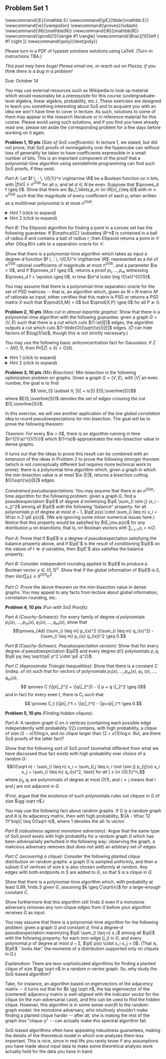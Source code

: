 ## Problem Set 1

\newcommand{\E}{\mathbb E}
\newcommand{\pE}{\tilde{\mathbb E}}
\newcommand{\e}{\varepsilon}
\newcommand{\proves}{\vdash}
\newcommand{\N}{\mathbb{N}}
\newcommand{\R}{\mathbb{R}}
\newcommand{\iprod}[1]{\langle #1 \rangle}
\newcommand{\Brac}[1]{\left [ #1 \right ]}
\newcommand{\poly}{\text{poly}}

Please turn in a PDF of typeset solutions solutions using LaTeX. (Turn-in instructions TBA.)

*This pset may have bugs! Please email me, or reach out on Piazza, if you think there is a bug in a problem!*

Due: October 14

You may use external resources such as Wikipedia to look up material which would reasonably be a prerequisite for this course (undergraduate-level algebra, linear algebra, probability, etc.). These exercises are designed to teach you something interesting about SoS and to acquaint you with an idea we won't have time to cover in lecture. As such, solutions to some of them may appear in the research literature or in reference material for this course. Please avoid using such solutions, and if you find you have already read one, please set aside the corresponding problem for a few days before working on it again.


**Problem 1, 10 pts** *(Size of SoS coefficients)*:  In lecture 1, we stated, but did not prove, that SoS proofs of nonnegativity over the hypercube can without loss of generality be taken to have coefficients expressible in a small number of bits. This is an important component of the proof that a polynomial-time algorithm using semidefinite programming can find such SoS proofs, if they exist.

*Part A:* Let $f \, : \, \{0,1\}^n \rightarrow \R$ be a Boolean function on $n$ bits, with $|f(x)| \leq n^{O(d)}$ for all $x$, and let $d \in N$ be even. Suppose that $\proves_d f \geq 0$. Show that there are $p_1,\ldots,p_m \in \R[x]_{\leq d}$ with $m \leq n^{O(d)}$ such that the magnitude of every coefficient of each $p_i$ when written as a multilinear polynomial is at most $n^{O(d)}$.

<details>
<summary>Hint 1 (click to expand)</summary>
If $p_1,\ldots,p_m$ witness $\proves_d f \geq 0$, then what can we say about the magnitude of $\E_{x \sim \{0,1\}^n} \sum p_i(x)^2$?
</details>

<details>
<summary>Hint 2 (click to expand)</summary>
Take $p_1,\ldots,p_m$ to be multilinear. Then what does a bound on $\E_{x \sim \{0,1\}^n} \sum p_i(x)^2$ say about the magnitude of the coefficients of the $p_i$'s?
</details>

*Part B:* The Ellipsoid algorithm for finding a point in a convex set has the following guarantee. If $\mathcal{C} \subseteq \R^n$ is contained in a ball of radius $R$ and contains a ball of radius $r$, then Ellipsoid returns a point in $\mathcal{C}$ after $O(\log R / r)$ calls to a separation oracle for $\mathcal{C}$.

Show that there is a polynomial-time algorithm which takes as input a degree-$d$ function $f \, : \, \{0,1\}^n \rightarrow \R$, represented as a list of $n^{O(d)}$ rational coefficients of magnitude at most $n^{O(d)}$, and a parameter $\e > 0$, and if $\proves_d f \geq 0$, returns a proof $p_1,\ldots,p_m$ witnessing $\proves_d f + \epsilon \geq 0$, in time $(n^d \cdot \log (1/\e))^{O(1)}$.

You may assume that there is a polynomial-time separation oracle for the set of PSD matrices -- that is, an algorithm which, given an $N \times N$ matrix $M$ of rationals as input, either certifies that this matrix is PSD or returns a PSD matrix $X$ such that $\iprod{X,M} < 0$ but $\iprod{X,P} \geq 0$ for all $P \succeq 0$.

**Problem 2, 10 pts** *(Max cut in almost-bipartite graphs):* Show that there is a polynomial-time algorithm with the following guarantee: given a graph $G = (V,E)$ such that there is a cut which cuts $(1-\e)|E|$ edges, the algorithm outputs a cut which cuts $(1-\tilde{O}(\sqrt{\e}))|E|$ edges. $(\tilde{O}$ can hide factors of $\log(1/\e)$, though this is not strictly necessary.)

You may use the following basic anticoncentration fact for Gaussians: if $Z \sim N(0,1)$, then $Pr(|Z| \leq \delta) = O(\delta)$.

<details>
<summary>Hint 1 (click to expand)</summary>
Use the Gaussian rounding scheme from lecture.
</details>

<details>
<summary>Hint 2 (click to expand)</summary>
What is the probability that a 2-variable Gaussian distribution $(g,h)$ with $\E g^2 = \E h^2 = 1$ and $\E (g-h)^2 \geq 4-\e$ has $sign(g) \neq sign(h)$?
</details>


**Problem 3, 10 pts** *(Min Bisection):* Min-bisection is the following optimization problem on graphs. Given a graph $G = (V,E)$, with $|V|$ an even number, the goal is to find
$$ \min_{S \subset V, |S| = n/2} E(S,\overline{S})$$
where $E(S,\overline{S})$ denotes the set of edges crossing the cut $(S,\overline{S})$.

In this exercise, we will see another application of the *low global correlation* idea to round pseudoexpectations for min bisection. The goal will be to prove the following theorem:

*Theorem:* For every $\e > 0$, there is an algorithm running in time $n^{(1/\e)^{O(1)}}$ which $(1+\e)$-approximates the min-bisection value in dense graphs.

It turns out that the ideas to prove this result can be combined with an extension of the ideas in Problem 2 to prove the following stronger theorem (which is not conceptually different but requires more technical work to prove): there is a polynomial time algorithm which, given a graph in which the min-bisection value is at most $\e |E|$, returns a bisection cutting $O(\sqrt{\e})|E|$ edges.


*Constrained pseudoexpectations:* You may assume that there is an $n^{O(d)}$-time algorithm for the following problem: given a graph $G$, find a pseudoexpectation $\pE$ of degree $d$ minimizing $\pE \sum_{i \sim j} (x_i - x_j)^2$ among all $\pE$ with the following "balance" property: for all polynomials $p$ of degree at most $d-1$, $\pE p(x) \cdot \sum_{i \leq n} x_i = \tfrac n 2 \pE p(x)$. (We are ignoring some minor numerical issues here.) Notice that this property would be satisfied by $\E_\mu p(x)$ for any distribution $\mu$ on bisections; that is, on Boolean vectors with $\sum_{i \leq n} x_i = n/2$.

*Part A:* Prove that if $\pE$ is a degree-$d$ pseudoexpectation satisfying the balance property above, and if $\pE'$ is the result of conditioning $\pE$ on the values of $t \ll d$ variables, then $\pE'$ also satisfies the balance property.

*Part B:* Consider independent rounding applied to $\pE$ to produce a Boolean vector $y \in \{0,1\}^n$. Show that if the global information of $\pE$ is $\delta$, then $Var(\sum y_i) \leq \delta^{\Omega(1)} n^2$.

*Part C:* Prove the above theorem on the min-bisection value in dense graphs. You may appeal to any facts from lecture about global information, correlation rounding, etc.

**Problem 4, 10 pts** *(Fun with SoS Proofs):* 

*Part A (Cauchy-Schwarz):* For every family of degree-$d$ polynomials $p_1(x),\ldots,p_m(x), q_1(x),\ldots,q_m(x)$, show that 
$$\proves_{4d} (\sum_{i \leq m} p_i(x)^2 )(\sum_{i \leq m} q_i(x)^2) - (\sum_{i \leq m} p_i(x) q_i(x))^2 \geq 0.$$

*Part B (Cauchy-Schwarz, Pseudoexpectation version):* Show that for every degree-$d$ pseudoexpectation $\pE$ and every degree $d/2$ polynomials $p,q$, $\pE pq \leq \sqrt{\pE p^2 \cdot \pE q^2}$. 

*Part C (Approximate Triangle Inequalities):* Show that there is a constant $C$ (indep. of $m$) such that for vectors of polynomials $p_1(x),\ldots,p_m(x), q_1,(x),\ldots,q_m(x)$,
$$ \proves C (\|p\|_2^2 + \|q\|_2^2) - \| p + q \|_2^2 \geq 0$$
and in fact for every even $t$, there is $C_t$ such that
$$ \proves C_t (\|p\|_t^t + \|q\|_t^t) - \|p+q\|_t^t \geq 0.$$


**Problem 5, 10 pts** *(Finding hidden cliques):* 

*Part A:* A random graph $G$ on $n$ vertices (containing each possible edge independently with probability $1/2$) contains, with high probability, a clique of size $(2 -o(1))\log n$, and no clique larger than $(2+ o(1)) \log n$. But, are there SoS proofs of the latter fact? 

Show that the following sort of SoS proof (somwhat different from what we have discussed thus far) exists with high probability over choice of a random $G$:
$$O(\sqrt n) - \sum_{i \leq n} x_i = \sum_{i,j \leq n, i \not \sim j} p_{ij}(x) x_i x_j + \sum_{i \leq m} q_i(x)^2, \text{ for all } x \in \{0,1\}^n,$$
where $p_{ij}, q_i$ are polynomials of degree at most $O(1)$, and $i \not \sim j$ means that $i$ and $j$ are not adjacent in $G$.

(First, argue that the existence of such polynomials rules out cliques in $G$ of size $\gg \sqrt n$.)

You may use the following fact about random graphs. If $G$ is a random graph and $A$ is its adjacency matrix, then with high probability, $\|A - \tfrac 12 11^\top\| \leq O(\sqrt n)$, where $1$ denotes the all-$1$s vector.

*Part B (robustness against monotone adversary):* Argue that the same type of SoS proof exists with high probability for a random graph $G$ which has been adversarially perturbed in the following way: observing the graph, a malicious adversary removes (but does not add) an arbitrary set of edges.

*Part C (recovering a clique):* Consider the following *planted clique* distribution on random graphs: a graph $G$ is sampled uniformly, and then a subset $S$ of vertices of size $k$ is also chosen uniformly at random. Any edges with both endpoints in $S$ are added to $G$, so that $S$ is a clique in $G$. 

Show that there is a polynomial-time algorithm which, with probability at least $0.99$, finds $S$ given $G$, assuming $k \geq C\sqrt{n}$ for a large-enough constant $C$.

Show furthermore that this algorithm still finds $S$ even if a monotone adversary removes any non-clique edges from $G$ before your algorithm receives $G$ as input.

You may assume that there is a polynomial-time algorithm for the following problem: given a graph $G$ and constant $d$, find a degree-$d$ pseudoexpectation maximizing $\pE \sum_{i \leq n} x_i$ among all $\pE$ with the following property: for each non-edge $(i,j)$ in $G$, and every polynomial $p$ of degree at most $d-2$, $\pE p(x) \cdot x_i x_j = 0$. (That is, $\pE$ ``looks like'' the moments of a distribution supported only on cliques in $G$.)

*Explanation:* There are less-sophisticated algorithms for finding a planted clique of size $\gg \sqrt n$ in a random $n$-vertex graph. So, why study the SoS-based algorithm?

Take, for instance, an algorithm based on eigenvectors of the adjacency matrix -- it turns out that for $k \gg \sqrt n$, the top eigenvector of the (centered) adjacency matrix is well-aligned with the indicator vector for the clique (in the non-adversarial case), and this can be used to find the hidden clique. However, this algorithm is in some sense *overfit* to the random-graph model: the monotone adversary, who intuitively shouldn't make finding a planted clique harder -- after all, she is making the rest of the graph *less* "clique-y" -- can actually make this spectral algorithm fail.

SoS-based algorithms often have appealing robustness guarantees, making the details of the theoretical model in which one analyzes them less important. This is nice, since in real life you rarely know if any assumptions you have made about input data to make some theoretical analysis work actually hold for the data you have in hand.